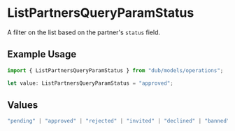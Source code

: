 # ListPartnersQueryParamStatus

A filter on the list based on the partner's `status` field.

## Example Usage

```typescript
import { ListPartnersQueryParamStatus } from "dub/models/operations";

let value: ListPartnersQueryParamStatus = "approved";
```

## Values

```typescript
"pending" | "approved" | "rejected" | "invited" | "declined" | "banned" | "archived"
```